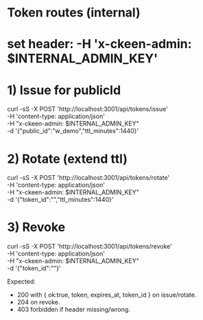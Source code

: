 # Token routes (internal)
# set header: -H 'x-ckeen-admin: $INTERNAL_ADMIN_KEY'

# 1) Issue for publicId
curl -sS -X POST 'http://localhost:3001/api/tokens/issue' \
  -H 'content-type: application/json' \
  -H "x-ckeen-admin: $INTERNAL_ADMIN_KEY" \
  -d '{"public_id":"w_demo","ttl_minutes":1440}'

# 2) Rotate (extend ttl)
curl -sS -X POST 'http://localhost:3001/api/tokens/rotate' \
  -H 'content-type: application/json' \
  -H "x-ckeen-admin: $INTERNAL_ADMIN_KEY" \
  -d '{"token_id":"<uuid>","ttl_minutes":1440}'

# 3) Revoke
curl -sS -X POST 'http://localhost:3001/api/tokens/revoke' \
  -H 'content-type: application/json' \
  -H "x-ckeen-admin: $INTERNAL_ADMIN_KEY" \
  -d '{"token_id":"<uuid>"}'

Expected:
- 200 with { ok:true, token, expires_at, token_id } on issue/rotate.
- 204 on revoke.
- 403 forbidden if header missing/wrong.
